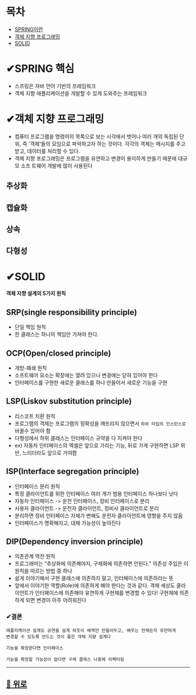 # 목차
- [SPRING이란](#spring-핵심)
- [객체 지향 프로그래밍](#객체-지향-프로그래밍)
- [SOLID](#solid)

# ✔SPRING 핵심

- 스프링은 자바 언어 기반의 프레임워크
- 객체 지향 애플리케이션을 개발할 수 있게 도와주는 프레임워크

# ✔객체 지향 프로그래밍
- 컴퓨터 프로그램을 명령어의 목록으로 보는 시각에서 벗어나 여러 개의 독립된 단위, 즉 '객체'들의 모임으로 파악하고자 하는 것이다. 각각의 객체는 메시지를 주고받고, 데이터를 처리할 수 있다.
- 객체 지향 프로그래밍은 프로그램을 유연하고 변경이 용이하게 만들기 때문에 대규모 소프
트웨어 개발에 많이 사용된다

## 추상화

## 캡슐화

## 상속

## 다형성


# ✔SOLID
**객체 지향 설계의 5가지 원칙**
## SRP(single responsibility principle)
- 단일 책임 원칙
- 한 클래스는 하나의 책임만 가져야 한다.
## OCP(Open/closed principle)
- 개방-폐쇄 원칙 
- 소프트웨어 요소는 확장에는 열려 있으나 변경에는 닫혀 있어야 한다
- 인터페이스를 구현한 새로운 클래스를 하나 만들어서 새로운 기능을 구현

## LSP(Liskov substitution principle)
- 리스코프 치환 원칙
- 프로그램의 객체는 프로그램의 정확성을 깨뜨리지 않으면서 `하위 타입의 인스턴스로` 바꿀수 있어야 함
- 다형성에서 하위 클래스는 인터페이스 규약을 다 지켜야 한다
- ex) 자동차 인터페이스의 엑셀은 앞으로 가라는 기능, 뒤로 가게 구현하면 LSP 위반, 느리더라도 앞으로 가야함

## ISP(Interface segregation principle)
- 인터페이스 분리 원칙
- 특정 클라이언트를 위한 인터페이스 여러 개가 범용 인터페이스 하나보다 낫다
- 자동차 인터페이스 -> 운전 인터페이스, 정비 인터페이스로 분리
- 사용자 클라이언트 -> 운전자 클라이언트, 정비사 클라이언트로 분리
- 분리하면 정비 인터페이스 자체가 변해도 운전자 클라이언트에 영향을 주지 않음
- 인터페이스가 명확해지고, 대체 가능성이 높아진다

## DIP(Dependency inversion principle)
- 의존관계 역전 원칙 
- 프로그래머는 “추상화에 의존해야지, 구체화에 의존하면 안된다.” 의존성 주입은 이 원칙을 따르는 방법 중 하나
- 쉽게 이야기해서 구현 클래스에 의존하지 말고, 인터페이스에 의존하라는 뜻                    
- 앞에서 이야기한 역할(Role)에 의존하게 해야 한다는 것과 같다. 객체 세상도 클라이언트가 인터페이스에 의존해야 유연하게 구현체를 변경할 수 있다! 구현체에 의존하게 되면 변경이 아주 어려워진다


### ✔결론

```
애플리케이션 설계도 공연을 설계 하듯이 배역만 만들어두고, 배우는 언제든지 유연하게
변경할 수 있도록 만드는 것이 좋은 객체 지향 설계다

기능을 확장한다면 인터페이스

기능을 확장할 가능성이 없다면 구체 클래스 나중에 리펙터링 
```

---
## [🔼 위로](#목차)
